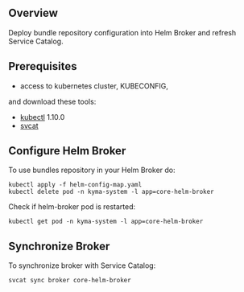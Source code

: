 ## Overview

Deploy bundle repository configuration into Helm Broker and refresh Service Catalog.

## Prerequisites

- access to kubernetes cluster, KUBECONFIG,

and download these tools:
- [kubectl](https://kubernetes.io/docs/tasks/tools/install-kubectl/) 1.10.0
- [svcat](https://github.com/kubernetes-incubator/service-catalog/blob/master/docs/install.md#installing-the-service-catalog-cli)

## Configure Helm Broker 

To use bundles repository in your Helm Broker do:
```
kubectl apply -f helm-config-map.yaml
kubectl delete pod -n kyma-system -l app=core-helm-broker
```

Check if helm-broker pod is restarted:
```
kubectl get pod -n kyma-system -l app=core-helm-broker
```

## Synchronize Broker

To synchronize broker with Service Catalog:
```
svcat sync broker core-helm-broker
```
